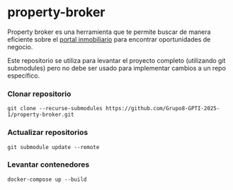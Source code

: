 # property-broker
Property broker es una herramienta que te permite buscar de manera eficiente sobre el [portal inmobiliario](https://www.portalinmobiliario.com/) para encontrar oportunidades de negocio.

Este repositorio se utiliza para levantar el proyecto completo (utilizando git submodules) pero no debe ser usado para implementar cambios a un repo específico.

### Clonar repositorio

```
git clone --recurse-submodules https://github.com/Grupo8-GPTI-2025-1/property-broker.git
```

### Actualizar repositorios

```
git submodule update --remote
```

### Levantar contenedores

```
docker-compose up --build
```
